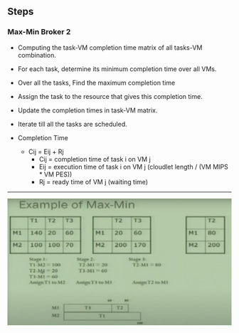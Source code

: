 ## Steps

### Max-Min Broker 2

* Computing the task-VM completion time matrix of all tasks-VM combination.
* For each task, determine its minimum completion time over all VMs.
* Over all the tasks, Find the maximum completion time
* Assign the task to the resource that gives this completion time.
* Update the completion times in task-VM matrix.
* Iterate till all the tasks are scheduled.

* Completion Time
  * Cij = Eij + Rj
    * Cij = completion time of task i on VM j 
    * Eij = execution time of task i on VM j (cloudlet length / (VM MIPS * VM PES))
    * Rj = ready time of VM j (waiting time)

-------------------------------------------------------------------------------------------

![alt text](https://github.com/abhijithremesh/SchedulingHeuristics/blob/main/images/MAX-MIN%20example.PNG)
